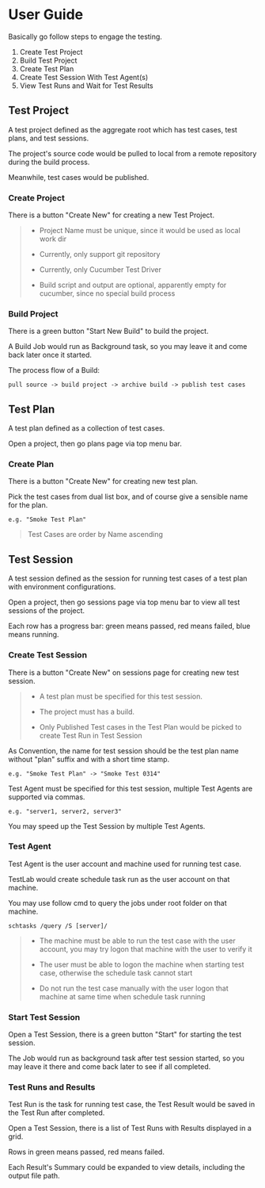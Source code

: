 User Guide
==========
Basically go follow steps to engage the testing.

1. Create Test Project
2. Build Test Project
3. Create Test Plan
4. Create Test Session With Test Agent(s)
5. View Test Runs and Wait for Test Results

Test Project
------------
A test project defined as the aggregate root which has test cases, test plans, and test sessions.

The project's source code would be pulled to local from a remote repository during the build process.

Meanwhile, test cases would be published.

### Create Project
There is a button "Create New" for creating a new Test Project.

> - Project Name must be unique, since it would be used as local work dir
>
> - Currently, only support git repository
>
> - Currently, only Cucumber Test Driver
>
> - Build script and output are optional, apparently empty for cucumber, since no special build process

### Build Project
There is a green button "Start New Build" to build the project.

A Build Job would run as Background task, so you may leave it and come back later once it started.

The process flow of a Build:

    pull source -> build project -> archive build -> publish test cases

Test Plan
---------
A test plan defined as a collection of test cases.

Open a project, then go plans page via top menu bar.

### Create Plan
There is a button "Create New" for creating new test plan.

Pick the test cases from dual list box, and of course give a sensible name for the plan.

    e.g. "Smoke Test Plan"

> Test Cases are order by Name ascending

Test Session
------------
A test session defined as the session for running test cases of a test plan with environment configurations.

Open a project, then go sessions page via top menu bar to view all test sessions of the project.

Each row has a progress bar: green means passed, red means failed, blue means running.

### Create Test Session
There is a button "Create New" on sessions page for creating new test session.

> - A test plan must be specified for this test session.
>
> - The project must has a build.
>
> - Only Published Test cases in the Test Plan would be picked to create Test Run in Test Session

As Convention, the name for test session should be the test plan name without "plan" suffix and with a short time stamp.

    e.g. "Smoke Test Plan" -> "Smoke Test 0314"

Test Agent must be specified for this test session, multiple Test Agents are supported via commas.

    e.g. "server1, server2, server3"

You may speed up the Test Session by multiple Test Agents.

### Test Agent
Test Agent is the user account and machine used for running test case.

TestLab would create schedule task run as the user account on that machine.

You may use follow cmd to query the jobs under root folder on that machine.

    schtasks /query /S [server]/

> - The machine must be able to run the test case with the user account, you may try logon that machine with the user to verify it
>
> - The user must be able to logon the machine when starting test case, otherwise the schedule task cannot start
>
> - Do not run the test case manually with the user logon that machine at same time when schedule task running

### Start Test Session
Open a Test Session, there is a green button "Start" for starting the test session.

The Job would run as background task after test session started, so you may leave it there and come back later to see if all completed.

### Test Runs and Results
Test Run is the task for running test case, the Test Result would be saved in the Test Run after completed.

Open a Test Session, there is a list of Test Runs with Results displayed in a grid.

Rows in green means passed, red means failed.

Each Result's Summary could be expanded to view details, including the output file path.